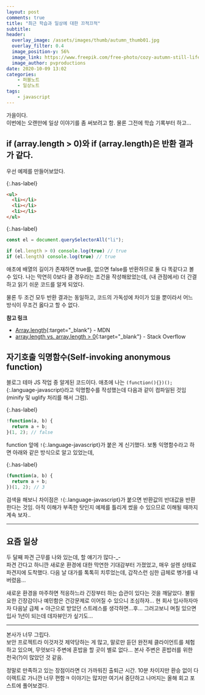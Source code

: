 ```yaml
---
layout: post
comments: true
title: "최근 학습과 일상에 대한 끄적끄적"
subtitle:
header:
  overlay_image: /assets/images/thumb/autumn_thumb01.jpg
  overlay_filter: 0.4
  image_position-y: 56%
  image_link: https://www.freepik.com/free-photo/cozy-autumn-still-life-with-cup-tea_10489106.htm
  image_author: pvproductions
date: 2020-10-09 13:02
categories:
    - 퍼블노트
    - 일상노트
tags:
    - javascript
---
```


가을이다.  
이번에는 오랜만에 일상 이야기를 좀 써보려고 함. 물론 그전에 학습 기록부터 하고...

## if (array.length > 0)와 if (array.length)은 반환 결과가 같다.

우선 예제를 만들어보았다.

{:.has-label}
```html
<ul>
  <li></li>
  <li></li>
  <li></li>
</ul>
```

{:.has-label}
```javascript
const el = document.querySelectorAll("li");

if (el.length > 0) console.log(true) // true
if (el.length) console.log(true) // true
```

애초에 배열의 길이가 존재하면 true를, 없으면 false를 반환하므로 둘 다 똑같다고 볼 수 있다. 나는 막연히 0보다 클 경우라는 조건을 작성해왔었는데, (내 관점에서) 더 간결하고 읽기 쉬운 코드를 알게 되었다.

물론 두 조건 모두 반환 결과는 동일하고, 코드의 가독성에 차이가 있을 뿐이라서 어느 방식이 무조건 옳다고 할 수 없다.

**참고 링크**

* [Array.length](https://developer.mozilla.org/ko/docs/Web/JavaScript/Reference/Global_Objects/Array/length){:target="_blank"} - MDN
* [array.length vs. array.length > 0](https://stackoverflow.com/questions/32911424/array-length-vs-array-length-0){:target="_blank"} - Stack Overflow

## 자기호출 익명함수(Self-invoking anonymous function)

블로그 테마 JS 작업 중 알게된 코드이다. 애초에 나는 ```(function(){})();```{:.language-javascript}라고 익명함수를 작성했는데 다음과 같이 컴파일된 것임(minify 및 uglify 처리를 해서 그럼).

{:.has-label}
```javascript
!function(a, b) {
  return a + b;
}(1, 2); // false
```

function 앞에 ```!```{:.language-javascript}가 붙은 게 신기했다. 보통 익명함수라고 하면 아래와 같은 방식으로 알고 있었는데,

{:.has-label}
```javascript
(function(a, b) {
  return a + b;
})(1, 2); // 3
```

검색을 해보니 차이점은 ```!```{:.language-javascript}가 붙으면 반환값의 반대값을 반환한다는 것임. 아직 이해가 부족한 탓인지 예제를 틀리게 썼을 수 있으므로 이해될 때까지 계속 보자..

---

## 요즘 일상

두 달째 파견 근무를 나와 있는데, 할 얘기가 많다-_-  
파견 간다고 하니깐 새로운 환경에 대한 막연한 기대감부터 가졌었고, 매우 설렌 상태로 파견지에 도착했다. 다음 날 대가를 톡톡히 치루었는데, 갑작스런 심한 급체로 병가를 내버렸음...

새로운 환경을 마주하면 적응하느라 긴장부터 하는 습관이 있다는 것을 깨달았다. 불필요한 긴장감이나 예민함은 건강문제로 이어질 수 있으니 조심하자... 현 회사 입사하자마자 다음날 급체 + 야근으로 받았던 스트레스를 생각하면...후... 그러고보니 며칠 있으면 입사 1년이 되는데 데자뷰인가 싶기도...

---

본사가 너무 그립다.  
보안 프로젝트라 이것저것 제약당하는 게 많고, 말로만 듣던 완전체 클라이언트를 체험하고 있으며, 무엇보다 주변에 혼밥을 할 곳이 별로 없다... 본사 주변은 혼밥러를 위한 천국(?)이 많았던 것 같음.

정말로 만족하고 있는 장점이라면 더 가까워진 출퇴근 시간. 10분 차이지만 환승 없이 다이렉트로 가니깐 너무 편함ㅋ 이야기는 많지만 여기서 중단하고 나머지는 올해 회고 포스트에 풀어보겠다.